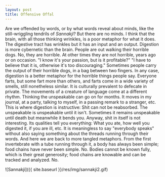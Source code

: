```yaml
---
layout: post
title: Offensive Offal
---
```

Are we offended by words, or by what words reveal about minds, like the still-wriggling tendrils of *Sannakji*? But there are no minds. I think that the brain, with all those thinking wrinkles, is a poor metaphor for what it does. The digestive tract has wrinkles but it has an input and an output. Digestion is more cybernetic than the brain. People are out walking their horrible dogs. No, they are horrible. At other times they are not horrible, years ago or on occasion. "I know it's your passion, but is it profitable?" "I have to believe that it is, otherwise it's too discouraging." Sometimes people carry the output of their horrible dogs, in a bag between two fingers. In any case, digestion is a better metaphor for the horrible things people say. Everyone farts, but some fart more than others, and farts come in a wide variety of smells, still nonetheless similar. It is culturally prevalent to defecate in private. The movements of a creature of language come at a different rhythm. Thinking the unspeakable can go on for months. It moves in my journal, at a party, talking to myself, in a passing remark to a stranger, etc. This is where digestion is instructive: Shit can not be reabsorbed. The unspeakable is unspeakable until it isn't. Sometimes it remains unspeakable until death but meanwhile it bends you. Anyway, shit in itself is not interesting. Its qualities tell you everything: What you ate, how well you digested it, if you are ill, etc. It is meaningless to say "everybody speaks" without also saying something about the threads running through their words. And here we are back to more tangled metaphors. From the first invertebrate with a tube running through it, a body has always been simple; food chains have never been simple. No. Bodies cannot be known fully, which is their great generosity; food chains are knowable and can be tracked and analyzed. No.

![Sannakji]({{ site.baseurl }}/res/img/sannakji2.gif)